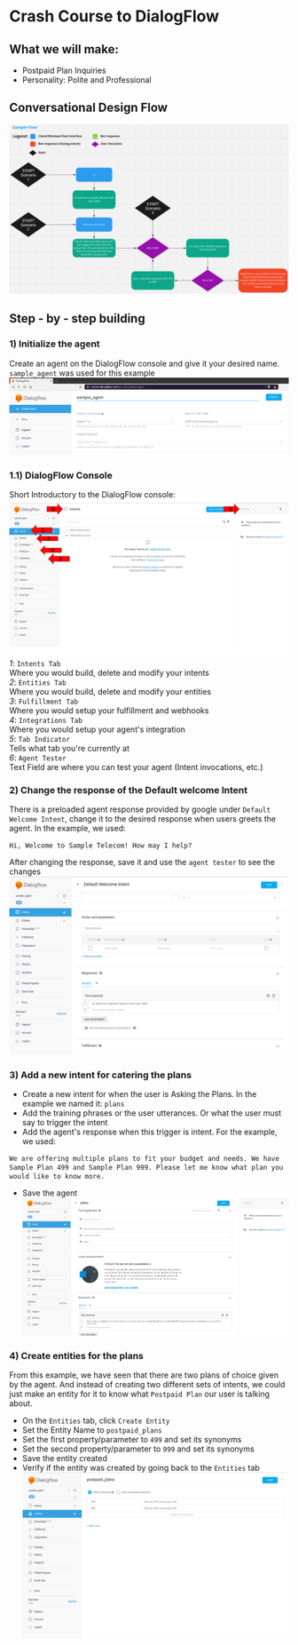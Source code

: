 # Crash Course to DialogFlow
## What we will make:
* Postpaid Plan Inquiries
* Personality: Polite and Professional

## Conversational Design Flow
![alt text](images/image.png)

## Step - by - step building


### 1) Initialize the agent
Create an agent on the DialogFlow console and give it your desired name. `sample_agent` was used for this example
![alt text](images/df1.png)

### 1.1) DialogFlow Console
Short Introductory to the DialogFlow console:
![alt text](images/df0.png)
*1*: `Intents Tab`<br />
  Where you would build, delete and modify your intents<br />
*2*: `Entities Tab`<br />
  Where you would build, delete and modify your entities<br />
*3*: `Fulfillment Tab`<br />
  Where you would setup your fulfillment and webhooks<br />
*4*: `Integrations Tab`<br />
  Where you would setup your agent's integration<br />
*5*: `Tab Indicator`<br />
  Tells what tab you're currently at<br />
*6*: `Agent Tester`<br />
  Text Field are where you can test your agent (Intent invocations, etc.)


### 2) Change the response of the Default welcome Intent
There is a preloaded agent response provided by google under `Default Welcome Intent`, change it to the desired response when users greets the agent. In the example, we used:
```
Hi, Welcome to Sample Telecom! How may I help?
```
After changing the response, save it and use the `agent tester` to see the changes
![alt text](images/df2_1.png)

### 3) Add a new intent for catering the plans
* Create a new intent for when the user is Asking the Plans. In the example we named it: `plans`
* Add the training phrases or the user utterances. Or what the user must say to trigger the intent
* Add the agent's response when this trigger is intent. For the example, we used: 
```
We are offering multiple plans to fit your budget and needs. We have Sample Plan 499 and Sample Plan 999. Please let me know what plan you would like to know more.
```
* Save the agent
![alt text](images/df3.png)

### 4) Create entities for the plans
From this example, we have seen that there are two plans of choice given by the agent. And instead of creating two different sets of intents, we could just make an entity for it to know what `Postpaid Plan` our user is talking about.
* On the `Entities` tab, click `Create Entity`
* Set the Entity Name to `postpaid_plans`
* Set the first property/parameter to `499` and set its synonyms
* Set the second property/parameter to `999` and set its synonyms
* Save the entity created
* Verify if the entity was created by going back to the `Entities` tab
![alt text](images/df4_1.png)


